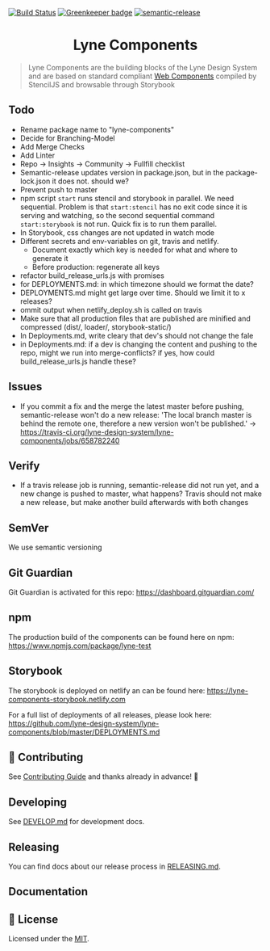 [![Build Status](https://travis-ci.org/lyne-design-system/lyne-components.svg?branch=master)](https://travis-ci.org/lyne-design-system/lyne-components) [![Greenkeeper badge](https://badges.greenkeeper.io/lyne-design-system/lyne-components.svg)](https://greenkeeper.io/) [![semantic-release](https://img.shields.io/badge/%20%20%F0%9F%93%A6%F0%9F%9A%80-semantic--release-e10079.svg)](https://github.com/semantic-release/semantic-release)

<h1 align="center">
  Lyne Components
</h1>

> Lyne Components are the building blocks of the Lyne Design System
> and are based on standard compliant [Web Components](https://www.webcomponents.org/specs)
> compiled by StencilJS and browsable through Storybook

## Todo
- Rename package name to "lyne-components"
- Decide for Branching-Model
- Add Merge Checks
- Add Linter
- Repo -> Insights -> Community -> Fullfill checklist
- Semantic-release updates version in package.json, but in the package-lock.json it does not. should we?
- Prevent push to master
- npm script ```start``` runs stencil and storybook in parallel. We need sequential. Problem is that ```start:stencil``` has no exit code since it is serving and watching, so the second sequential command ```start:storybook``` is not run. Quick fix is to run them parallel.
- In Storybook, css changes are not updated in watch mode
- Different secrets and env-variables on git, travis and netlify.
  - Document exactly which key is needed for what and where to generate it
  - Before production: regenerate all keys
- refactor build_release_urls.js with promises
- for DEPLOYMENTS.md: in which timezone should we format the date?
- DEPLOYMENTS.md might get large over time. Should we limit it to x releases?
- ommit output when netlify_deploy.sh is called on travis
- Make sure that all production files that are published are minified and compressed (dist/, loader/, storybook-static/)
- In Deployments.md, write cleary that dev's should not change the fale
- in Deployments.md: if a dev is changing the content and pushing to the repo, might we run into merge-conflicts? if yes, how could build_release_urls.js handle these?

## Issues
- If you commit a fix and the merge the latest master before pushing, semantic-release won't do a new release: 'The local branch master is behind the remote one, therefore a new version won't be published.' -> https://travis-ci.org/lyne-design-system/lyne-components/jobs/658782240

## Verify
- If a travis release job is running, semantic-release did not run yet, and a new change is pushed to master, what happens? Travis should not make a new release, but make another build afterwards with both changes

## SemVer
We use semantic versioning

## Git Guardian
Git Guardian is activated for this repo: https://dashboard.gitguardian.com/

## npm
The production build of the components can be found here on npm: https://www.npmjs.com/package/lyne-test

## Storybook
The storybook is deployed on netlify an can be found here: https://lyne-components-storybook.netlify.com

For a full list of deployments of all releases, please look here: https://github.com/lyne-design-system/lyne-components/blob/master/DEPLOYMENTS.md

## 🙌 Contributing
See [Contributing Guide](/.github/CONTRIBUTING.md) and thanks already in advance! 👀

## Developing
See [DEVELOP.md](./DEVELOP.md) for development docs.

## Releasing
You can find docs about our release process in [RELEASING.md](./RELEASING.md).

## Documentation


## 📝 License

Licensed under the [MIT](/LICENSE).
